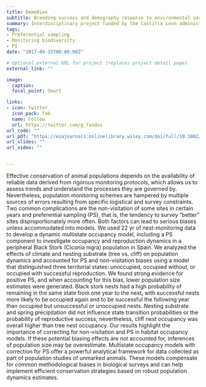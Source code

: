```yaml
---
title: DemoBias
subtitle: Breeding success and demography response to environmental variability in the Black Stork in North of Spain.
summary: Interdisciplinary project funded by the Castilla Leon administration and Saloro S.L. (2017-2018)
tags:
- Preferential sampling
- Monitoring biodiversity
- PI
date: "2017-09-15T00:00:00Z"

# Optional external URL for project (replaces project detail page).
external_link: ""

image:
  caption: 
  focal_point: Smart

links:
- icon: twitter
  icon_pack: fab
  name: Follow
  url: https://twitter.com/g_fandos
url_code: ""
url_pdf: "https://esajournals.onlinelibrary.wiley.com/doi/full/10.1002/ecs2.3469"
url_slides: ""
url_video: ""


---
```


Effective conservation of animal populations depends on the availability of reliable data derived from rigorous monitoring protocols, which allows us to assess trends and understand the processes they are governed by. Nevertheless, population monitoring schemes are hampered by multiple sources of errors resulting from specific logistical and survey constraints. Two common complications are the non-visitation of some sites in certain years and preferential sampling (PS), that is, the tendency to survey “better” sites disproportionately more often. Both factors can lead to serious biases unless accommodated into models. We used 22 yr of nest-monitoring data to develop a dynamic multistate occupancy model, including a PS component to investigate occupancy and reproduction dynamics in a peripheral Black Stork (Ciconia nigra) population in Spain. We analyzed the effects of climate and nesting substrate (tree vs. cliff) on population dynamics and accounted for PS and non-visitation biases using a model that distinguished three territorial states: unoccupied, occupied without, or occupied with successful reproduction. We found strong evidence for positive PS, and when accounting for this bias, lower population size estimates were generated. Black stork nests had a high probability of remaining in the same state from one year to the next, with successful nests more likely to be occupied again and to be successful the following year than occupied but unsuccessful or unoccupied nests. Nesting substrate and spring precipitation did not influence state transition probabilities or the probability of reproductive success; nevertheless, cliff nest occupancy was overall higher than tree nest occupancy. Our results highlight the importance of correcting for non-visitation and PS in habitat occupancy models. If these potential biasing effects are not accounted for, inferences of population size may be overestimate. Multistate occupancy models with correction for PS offer a powerful analytical framework for data collected as part of population studies of unmarked animals. These models compensate for common methodological biases in biological surveys and can help implement efficient conservation strategies based on robust population dynamics estimates.